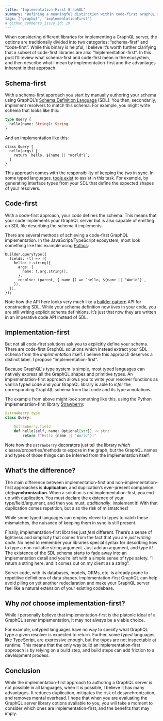 ```yaml
---
title: "Implementation-First GraphQL"
summary: "Defining a meaningful distinction within code-first GraphQL server libraries."
tags: ["graphql", "implementationFirst"]
# github_comments_issue_id: 18
---
```


When considering different libraries for implementing a GraphQL server, the options are traditionally divided into two categories: “schema-first” and “code-first”. While this binary is helpful, I believe it’s worth further clarifying that a subset of code-first libraries are also “Implementation-first”. In this post I’ll review what schema-first and code-first mean in the ecosystem, and then describe what I mean by implementation-first and the advantages inherent in that approach.

## Schema-first

With a schema-first approach you start by manually authoring your schema using GraphQL’s [Schema Definition Language](https://www.apollographql.com/docs/apollo-server/schema/schema/#the-schema-definition-language) (SDL). You then, secondarily, implement resolvers to match this schema. For example, you might write schema that looks like this:

```graphql
type Query {
  hello(name: String): String
}
```

And an implementation like this:

```tsx
class Query {
  hello(args) {
    return `hello, ${name || "World"}`;
  }
}
```

This approach comes with the responsibility of keeping the two in sync. In some typed languages, [tools exist](https://the-guild.dev/graphql/codegen) to assist in this task. For example, by generating interface types from your SDL that define the expected shapes of your resolvers.

## Code-first

With a code-first approach, your _code_ defines the schema. This means that your code implements your GraphQL server but is also capable of emitting an SDL file describing the schema it implements.

There are several methods of achieving a code-first GraphQL implementation. In the JavaScript/TypeScript ecosystem, most look something like this example using [Pothos](https://pothos-graphql.dev/):

```tsx
builder.queryType({
  fields: (t) => ({
    hello: t.string({
      args: {
        name: t.arg.string(),
      },
      resolve: (parent, { name }) => `hello, ${name || "World"}`,
    }),
  }),
});
```

Note how the API here looks very much like a [builder pattern](https://en.wikipedia.org/wiki/Builder_pattern) API for constructing SDL. While your schema definition now _lives_ in your code, you are still writing explicit schema definitions. It’s just that now they are written in an imperative code API instead of SDL.

## Implementation-first

But not all code-first solutions ask you to explicitly define your schema. There are code-first GraphQL solutions which instead extract your SDL schema from the _implementation_ itself. I believe this approach deserves a distinct label. I propose “implementation-first”.

Because GraphQL's type system is simple, most typed languages can natively express all the GraphQL shapes and primitive types. An implementation-first approach allows you to write your resolver functions as vanilla typed code and your GraphQL library is able to _infer_ the corresponding GraphQL schema from that code and its type annotations.

The example from above might look something like this, using the Python implementation-first library [Strawberry](https://strawberry.rocks/):

```python
@strawberry.type
class Query:

    @strawberry.field
    def hello(self, name: Optional[str]) -> str:
        return f"Hello {name || 'World'}!"
```

Note how the `@strawberry` decorators just tell the library _which_ classes/properties/methods to expose in the graph, but the GraphQL names and types of those things can be inferred from the implementation itself.

## What’s the difference?

The main difference between implementation-first and non-implementation-first approaches is **duplication**, and duplication’s ever-present companion: (de)**synchronization**. When a solution is _not_ implementation-first, you end up with duplication. You must declare the existence of your type/field/argument, and then you must, _additionally_, implement it! With that duplication comes repetition, but also the risk of mismatches!

While some typed languages can employ clever to types to catch these mismatches, the nuisance of keeping them in sync is still present.

Finally, implementation-first libraries just _feel_ different. There’s a sense of lightness and simplicity that comes from the fact that you are _just writing code_. No need to remember your libraries special syntax for describing how to type a non-nullable string argument. Just add an argument, and type it! The existence of the SDL schema starts to fade away into an implementation detail and you’re left with a simple sense of type safety. “I return a string here, and it comes out on my client as a string”.

Server code, with its databases, models, ORMs, etc. is already prone to repetitive definitions of data shapes. Implementation-first GraphQL can help avoid piling on yet another redeclaration and make your GraphQL server feel like a natural extension of your existing codebase.

## Why _not_ choose implementation-first?

While I personally believe that implementation-first is the platonic ideal of a GraphQL server implementation, it may not always be a viable choice.

For example, untyped languages have no way to specify what GraphQL type a given resolver is expected to return. Further, some _typed_ languages, like TypeScript, are expressive enough, but the types are not inspectable at runtime. This means that the only way build an implementation-first approach is by relying on a build step, and build steps can add friction to a development process.

## Conclusion

While the implementation-first approach to authoring a GraphQL server is not possible in all languages, when it _is_ possible, I believe it has many advantages. It reduces duplication, mitigates the risk of desynchronization, and removes mental overhead. I hope that when you are evaluating the GraphQL server library options available to you, you will take a moment to consider which ones are implementation-first, and the benefits that may imply.

